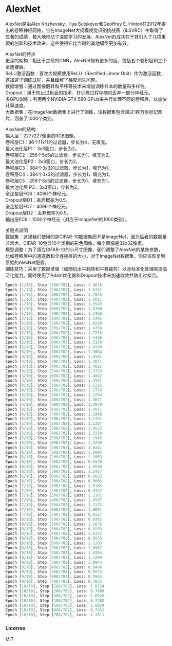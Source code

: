 # AlexNet

AlexNet是由Alex Krizhevsky、Ilya Sutskever和Geoffrey E. Hinton在2012年提出的卷积神经网络，它在ImageNet大规模视觉识别挑战赛（ILSVRC）中取得了显著的成绩，极大地推动了深度学习的发展。AlexNet的成功在于其引入了几项重要的创新和技术改进，这些使得它比当时的其他模型更加有效。  
  
AlexNet的特点  
更深的架构：相比于之前的CNN，AlexNet拥有更多的层，包括五个卷积层和三个全连接层。  
ReLU激活函数：首次大规模使用ReLU（Rectified Linear Unit）作为激活函数，这加速了训练过程，并且缓解了梯度消失问题。  
数据增强：通过图像翻转和平移等技术来增加训练样本的数量和多样性。  
Dropout：用于防止过拟合的技术，在训练过程中随机丢弃一部分神经元。  
多GPU训练：利用两个NVIDIA GTX 580 GPUs来并行处理不同的卷积层，以加快计算速度。  
大数据集：在ImageNet数据集上进行了训练，该数据集包含超过1百万张标记图片，涵盖了1000个类别。  
  
AlexNet的结构  
输入层：227x227像素的RGB图像。  
卷积层C1：96个11x11的过滤器，步长为4，无填充。    
最大池化层P1：3x3窗口，步长为2。  
卷积层C2：256个5x5的过滤器，步长为1，填充为2。  
最大池化层P2：3x3窗口，步长为2。  
卷积层C3：384个3x3的过滤器，步长为1，填充为1。  
卷积层C4：384个3x3的过滤器，步长为1，填充为1。  
卷积层C5：256个3x3的过滤器，步长为1，填充为1。  
最大池化层 P3：3x3窗口，步长为2。  
全连接层FC6：4096个神经元。  
Dropout层D1：丢弃概率为0.5。  
全连接层FC7：4096个神经元。  
Dropout层D2：丢弃概率为0.5。  
输出层FC8：1000个神经元（对应于ImageNet的1000类别）。  
  
关键点说明  
数据集：这里我们使用的是CIFAR-10数据集而不是ImageNet，因为后者的数据量非常大。CIFAR-10包含10个类别的彩色图像，每个图像是32x32像素。  
模型调整：为了适应CIFAR-10的小尺寸图像，我们调整了AlexNet的某些参数，比如卷积层中的通道数和全连接层的大小。对于ImageNet数据集，你应该恢复到原始的AlexNet配置。  
训练技巧：采用了数据增强（如随机水平翻转和平移裁剪）以及标准化处理来提高泛化能力。同时使用了Adam优化器和Dropout技术来加速收敛并防止过拟合。  

```python
Epoch [1/10], Step [100/782], Loss: 1.9036
Epoch [1/10], Step [200/782], Loss: 1.6331
Epoch [1/10], Step [300/782], Loss: 1.7845
Epoch [1/10], Step [400/782], Loss: 1.6011
Epoch [1/10], Step [500/782], Loss: 1.6529
Epoch [1/10], Step [600/782], Loss: 1.6390
Epoch [1/10], Step [700/782], Loss: 1.3466
Epoch [2/10], Step [100/782], Loss: 1.5495
Epoch [2/10], Step [200/782], Loss: 1.8218
Epoch [2/10], Step [300/782], Loss: 1.4356
Epoch [2/10], Step [400/782], Loss: 1.7253
Epoch [2/10], Step [500/782], Loss: 1.5406
Epoch [2/10], Step [600/782], Loss: 1.5129
Epoch [2/10], Step [700/782], Loss: 1.4190
Epoch [3/10], Step [100/782], Loss: 1.3684
Epoch [3/10], Step [200/782], Loss: 1.4501
Epoch [3/10], Step [300/782], Loss: 1.3071
Epoch [3/10], Step [400/782], Loss: 1.4815
Epoch [3/10], Step [500/782], Loss: 1.2729
Epoch [3/10], Step [600/782], Loss: 1.4897
Epoch [3/10], Step [700/782], Loss: 1.5567
Epoch [4/10], Step [100/782], Loss: 1.5215
Epoch [4/10], Step [200/782], Loss: 1.2774
Epoch [4/10], Step [300/782], Loss: 1.1204
Epoch [4/10], Step [400/782], Loss: 1.3671
Epoch [4/10], Step [500/782], Loss: 1.2078
Epoch [4/10], Step [600/782], Loss: 1.4011
Epoch [4/10], Step [700/782], Loss: 1.1908
Epoch [5/10], Step [100/782], Loss: 1.1191
Epoch [5/10], Step [200/782], Loss: 1.1307
Epoch [5/10], Step [300/782], Loss: 1.0523
Epoch [5/10], Step [400/782], Loss: 1.3328
Epoch [5/10], Step [500/782], Loss: 1.1945
Epoch [5/10], Step [600/782], Loss: 1.3299
Epoch [5/10], Step [700/782], Loss: 1.0201
Epoch [6/10], Step [100/782], Loss: 1.0904
Epoch [6/10], Step [200/782], Loss: 1.1063
Epoch [6/10], Step [300/782], Loss: 0.9578
Epoch [6/10], Step [400/782], Loss: 1.0598
Epoch [6/10], Step [500/782], Loss: 1.2457
Epoch [6/10], Step [600/782], Loss: 0.9023
Epoch [6/10], Step [700/782], Loss: 0.9005
Epoch [7/10], Step [100/782], Loss: 1.0185
Epoch [7/10], Step [200/782], Loss: 0.9327
Epoch [7/10], Step [300/782], Loss: 1.2201
Epoch [7/10], Step [400/782], Loss: 1.0597
Epoch [7/10], Step [500/782], Loss: 1.1373
Epoch [7/10], Step [600/782], Loss: 1.0691
Epoch [7/10], Step [700/782], Loss: 0.9217
Epoch [8/10], Step [100/782], Loss: 0.9362
Epoch [8/10], Step [200/782], Loss: 1.2076
Epoch [8/10], Step [300/782], Loss: 0.8203
Epoch [8/10], Step [400/782], Loss: 1.0272
Epoch [8/10], Step [500/782], Loss: 0.9555
Epoch [8/10], Step [600/782], Loss: 1.1203
Epoch [8/10], Step [700/782], Loss: 1.0967
Epoch [9/10], Step [100/782], Loss: 1.0204
Epoch [9/10], Step [200/782], Loss: 1.1209
Epoch [9/10], Step [300/782], Loss: 1.0944
Epoch [9/10], Step [400/782], Loss: 0.8406
Epoch [9/10], Step [500/782], Loss: 0.9575
Epoch [9/10], Step [600/782], Loss: 0.9944
Epoch [9/10], Step [700/782], Loss: 0.7835
Epoch [10/10], Step [100/782], Loss: 1.0724
Epoch [10/10], Step [200/782], Loss: 0.7809
Epoch [10/10], Step [300/782], Loss: 1.0928
Epoch [10/10], Step [400/782], Loss: 0.7482
Epoch [10/10], Step [500/782], Loss: 1.0029
Epoch [10/10], Step [600/782], Loss: 0.7931
Epoch [10/10], Step [700/782], Loss: 1.1611
```
### License  
  
MIT
